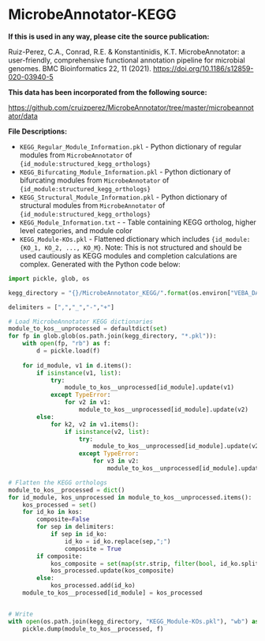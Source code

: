 # MicrobeAnnotator-KEGG

**If this is used in any way, please cite the source publication:** 

Ruiz-Perez, C.A., Conrad, R.E. & Konstantinidis, K.T. MicrobeAnnotator: a user-friendly, comprehensive functional annotation pipeline for microbial genomes. BMC Bioinformatics 22, 11 (2021). https://doi.org/10.1186/s12859-020-03940-5

**This data has been incorporated from the following source:** 

https://github.com/cruizperez/MicrobeAnnotator/tree/master/microbeannotator/data

**File Descriptions:**

* `KEGG_Regular_Module_Information.pkl` - Python dictionary of regular modules from `MicrobeAnnotator` of `{id_module:structured_kegg_orthologs}`
* `KEGG_Bifurcating_Module_Information.pkl` - Python dictionary of bifurcating modules from `MicrobeAnnotator` of `{id_module:structured_kegg_orthologs}`
* `KEGG_Structural_Module_Information.pkl` - Python dictionary of structural modules from `MicrobeAnnotator` of `{id_module:structured_kegg_orthologs}`
* `KEGG_Module_Information.txt` - - Table containing KEGG ortholog, higher level categories, and module color
* `KEGG_Module-KOs.pkl` - Flattened dictionary which includes `{id_module:{KO_1, KO_2, ..., KO_M}`.  Note: This is not structured and should be used cautiously as KEGG modules and completion calculations are complex.  Generated with the Python code below:

```python
import pickle, glob, os

kegg_directory = "{}/MicrobeAnnotator_KEGG/".format(os.environ["VEBA_DATABASE"]

delimiters = [",","_","-","+"]

# Load MicrobeAnnotator KEGG dictionaries
module_to_kos__unprocessed = defaultdict(set)
for fp in glob.glob(os.path.join(kegg_directory, "*.pkl")):
    with open(fp, "rb") as f:
        d = pickle.load(f)
        
    for id_module, v1 in d.items():
        if isinstance(v1, list):
            try:
                module_to_kos__unprocessed[id_module].update(v1)
            except TypeError:
                for v2 in v1:
                    module_to_kos__unprocessed[id_module].update(v2)
        else:
            for k2, v2 in v1.items():
                if isinstance(v2, list):
                    try:
                        module_to_kos__unprocessed[id_module].update(v2)
                    except TypeError:
                        for v3 in v2:
                            module_to_kos__unprocessed[id_module].update(v3)

# Flatten the KEGG orthologs
module_to_kos__processed = dict()
for id_module, kos_unprocessed in module_to_kos__unprocessed.items():
    kos_processed = set()
    for id_ko in kos:
        composite=False
        for sep in delimiters:
            if sep in id_ko:
                id_ko = id_ko.replace(sep,";")
                composite = True
        if composite:
            kos_composite = set(map(str.strip, filter(bool, id_ko.split(";"))))
            kos_processed.update(kos_composite)
        else:
            kos_processed.add(id_ko)
    module_to_kos__processed[id_module] = kos_processed


# Write
with open(os.path.join(kegg_directory, "KEGG_Module-KOs.pkl"), "wb") as f:
    pickle.dump(module_to_kos__processed, f)
```